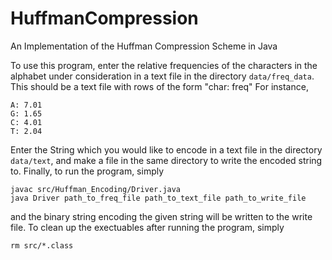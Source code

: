 # HuffmanCompression
An Implementation of the Huffman Compression Scheme in Java

To use this program, enter the relative frequencies of the characters in the alphabet under consideration in a text file
in the directory ```data/freq_data```. This should be a text file with rows of the form "char: freq"
For instance, 
```
A: 7.01
G: 1.65
C: 4.01
T: 2.04
```
Enter the String which you would like to encode in a text file in the directory ```data/text```, and make a file in the same directory to write the encoded string to. Finally, to run the program, simply
```
javac src/Huffman_Encoding/Driver.java
java Driver path_to_freq_file path_to_text_file path_to_write_file
```
and the binary string encoding the given string will be written to the write file. To clean up the exectuables after running the program, simply
```
rm src/*.class
```
